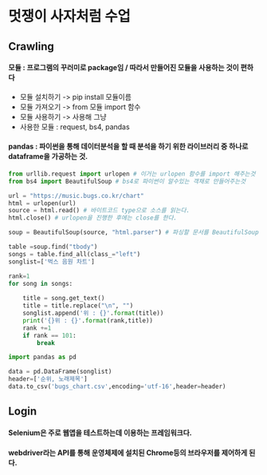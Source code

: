 # 멋쟁이 사자처럼 수업
## Crawling
#### 모듈 : 프로그램의 꾸러미로 package임 / 따라서 만들어진 모듈을 사용하는 것이 편하다<br/>
- 모듈 설치하기 -> pip install 모듈이름<br/>
- 모듈 가져오기 -> from 모듈 import 함수<br/>
- 모듈 사용하기 -> 사용해 그냥<br/>
- 사용한 모듈 : request, bs4, pandas<br/>
#### pandas : 파이썬을 통해 데이터분석을 할 때 분석을 하기 위한 라이브러리 중 하나로 dataframe을 가공하는 것.

```python
from urllib.request import urlopen # 이거는 urlopen 함수를 import 해주는것
from bs4 import BeautifulSoup # bs4로 파이썬이 알수있는 객채로 만들어주는것

url = "https://music.bugs.co.kr/chart"
html = urlopen(url)
source = html.read() # 바이트코드 type으로 소스를 읽는다.
html.close() # urlopen을 진행한 후에는 close를 한다.

soup = BeautifulSoup(source, "html.parser") # 파싱할 문서를 BeautifulSoup 클래스의 생성자에 넘겨주어 문서 개체를 생성, 관습적으로 soup 이라 부름

table =soup.find("tbody")
songs = table.find_all(class_="left")
songlist=['벅스 음원 차트']

rank=1
for song in songs:
   
    title = song.get_text()
    title = title.replace("\n", "")  
    songlist.append('위 : {}'.format(title))
    print('{}위 : {}'.format(rank,title))
    rank +=1
    if rank == 101:
        break

import pandas as pd

data = pd.DataFrame(songlist)
header=['순위, 노래제목']
data.to_csv('bugs_chart.csv',encoding='utf-16',header=header)
```

## Login
#### Selenium은 주로 웹앱을 테스트하는데 이용하는 프레임워크다.<br/>
#### webdriver라는 API를 통해 운영체제에 설치된 Chrome등의 브라우저를 제어하게 된다.
